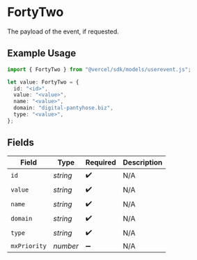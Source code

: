 # FortyTwo

The payload of the event, if requested.

## Example Usage

```typescript
import { FortyTwo } from "@vercel/sdk/models/userevent.js";

let value: FortyTwo = {
  id: "<id>",
  value: "<value>",
  name: "<value>",
  domain: "digital-pantyhose.biz",
  type: "<value>",
};
```

## Fields

| Field              | Type               | Required           | Description        |
| ------------------ | ------------------ | ------------------ | ------------------ |
| `id`               | *string*           | :heavy_check_mark: | N/A                |
| `value`            | *string*           | :heavy_check_mark: | N/A                |
| `name`             | *string*           | :heavy_check_mark: | N/A                |
| `domain`           | *string*           | :heavy_check_mark: | N/A                |
| `type`             | *string*           | :heavy_check_mark: | N/A                |
| `mxPriority`       | *number*           | :heavy_minus_sign: | N/A                |